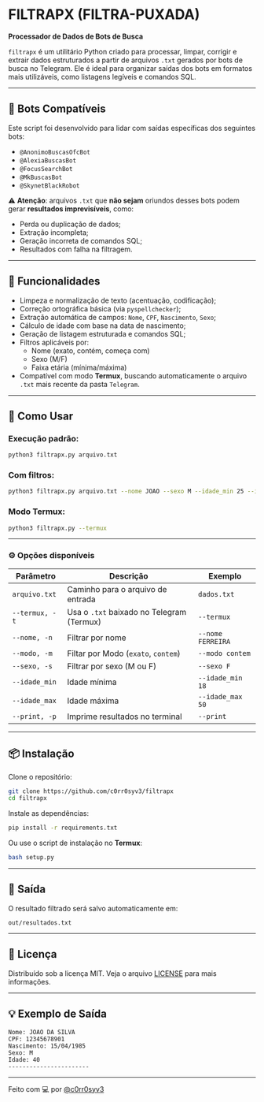 # FILTRAPX (FILTRA-PUXADA)

**Processador de Dados de Bots de Busca**

`filtrapx` é um utilitário Python criado para processar, limpar, corrigir e extrair dados estruturados a partir de arquivos `.txt` gerados por bots de busca no Telegram. Ele é ideal para organizar saídas dos bots em formatos mais utilizáveis, como listagens legíveis e comandos SQL.

---

## 🤖 Bots Compatíveis

Este script foi desenvolvido para lidar com saídas específicas dos seguintes bots:

- `@AnonimoBuscasOfcBot`
- `@AlexiaBuscasBot`
- `@FocusSearchBot`
- `@MkBuscasBot`
- `@SkynetBlackRobot`

⚠️ **Atenção**: arquivos `.txt` que **não sejam** oriundos desses bots podem gerar **resultados imprevisíveis**, como:

- Perda ou duplicação de dados;
- Extração incompleta;
- Geração incorreta de comandos SQL;
- Resultados com falha na filtragem.

---

## 🧰 Funcionalidades

- Limpeza e normalização de texto (acentuação, codificação);
- Correção ortográfica básica (via `pyspellchecker`);
- Extração automática de campos: `Nome`, `CPF`, `Nascimento`, `Sexo`;
- Cálculo de idade com base na data de nascimento;
- Geração de listagem estruturada e comandos SQL;
- Filtros aplicáveis por:
  - Nome (exato, contém, começa com)
  - Sexo (M/F)
  - Faixa etária (mínima/máxima)
- Compatível com modo **Termux**, buscando automaticamente o arquivo `.txt` mais recente da pasta `Telegram`.

---

## 🚀 Como Usar

### Execução padrão:

```bash
python3 filtrapx.py arquivo.txt
```

### Com filtros:

```bash
python3 filtrapx.py arquivo.txt --nome JOAO --sexo M --idade_min 25 --idade_max 40
```

### Modo Termux:

```bash
python3 filtrapx.py --termux
```

---

### ⚙️ Opções disponíveis

| Parâmetro        | Descrição                                 | Exemplo                            |
|------------------|-------------------------------------------|------------------------------------|
| `arquivo.txt`    | Caminho para o arquivo de entrada         | `dados.txt`                        |
| `--termux, -t`   | Usa o `.txt` baixado no Telegram (Termux) | `--termux`                         |
| `--nome, -n`     | Filtrar por nome                          | `--nome FERREIRA`                  |
| `--modo, -m`     | Filtar por Modo (`exato`, `contem`)       | `--modo contem`                    |
| `--sexo, -s`     | Filtrar por sexo (M ou F)                 | `--sexo F`                         |
| `--idade_min`    | Idade mínima                              | `--idade_min 18`                   |
| `--idade_max`    | Idade máxima                              | `--idade_max 50`                   |
| `--print, -p`    | Imprime resultados no terminal            | `--print`                          |

---

## 📦 Instalação

Clone o repositório:

```bash
git clone https://github.com/c0rr0syv3/filtrapx
cd filtrapx
```

Instale as dependências:

```bash
pip install -r requirements.txt
```

Ou use o script de instalação no **Termux**:

```bash
bash setup.py
```

---

## 📁 Saída

O resultado filtrado será salvo automaticamente em:

```
out/resultados.txt
```

---

## 📝 Licença

Distribuído sob a licença MIT. Veja o arquivo [LICENSE](LICENSE) para mais informações.

---

## 💡 Exemplo de Saída

```text
Nome: JOAO DA SILVA
CPF: 12345678901
Nascimento: 15/04/1985
Sexo: M
Idade: 40
-----------------------
```

---

Feito com 💻 por [@c0rr0syv3](https://github.com/c0rr0syv3)

